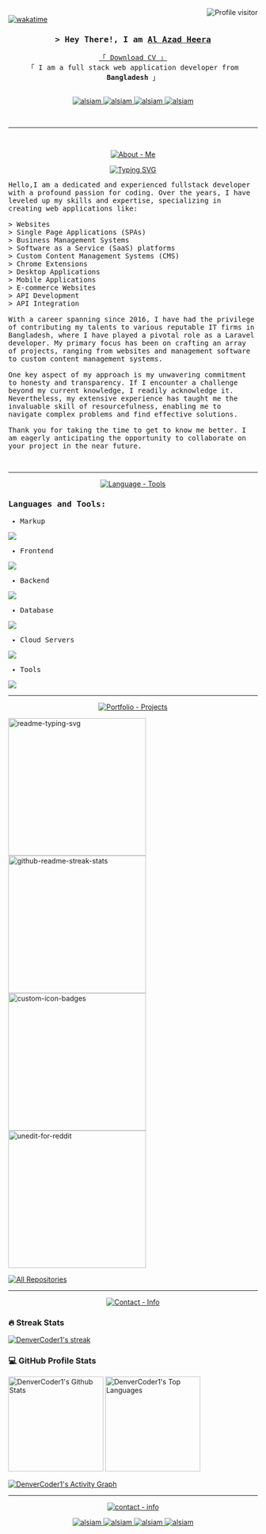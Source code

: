 <a href="https://komarev.com/ghpvc/?username=muhammadalazadheera">
  <img align="right" src="https://komarev.com/ghpvc/?username=muhammadalazadheera&label=Visitors&color=0e75b6&style=flat" alt="Profile visitor" />
</a>


[![wakatime](https://wakatime.com/badge/user/018b4611-a564-4d30-8231-dd09a94eb959.svg)](https://wakatime.com/@018b4611-a564-4d30-8231-dd09a94eb959)

<!-- Intro  -->
<h3 align="center">
        <samp>&gt; Hey There!, I am
                <b><a href="https://alsiam.com" target="_blank">Al Azad Heera</a></b>
        </samp>
</h3>


<p align="center"> 
  <samp>
    <a href="https://www.google.com/search?q=Al+Azad+Heera">「 Download CV 」</a>
    <br>
    「 I am a full stack web application developer from <b>Bangladesh</b> 」
    <br>
    <br>
  </samp>
</p>

<p align="center">
 <a href="https://muhammadalazadheera.github.io" target="blank">
  <img src="https://img.shields.io/badge/Website-DC143C?style=for-the-badge&logo=medium&logoColor=white" alt="alsiam" />
 </a>
 <a href="https://linkedin.com/in/muhammadalazadheera" target="_blank">
  <img src="https://img.shields.io/badge/LinkedIn-0077B5?style=for-the-badge&logo=linkedin&logoColor=white" alt="alsiam"/>
 </a>
 <a href="https://instagram.com/muhammadalazadheera" target="_blank">
  <img src="https://img.shields.io/badge/Instagram-fe4164?style=for-the-badge&logo=instagram&logoColor=white" alt="alsiam" />
 </a> 
 <a href="https://facebook.com/alsiam.world" target="_blank">
  <img src="https://img.shields.io/badge/Facebook-20BEFF?&style=for-the-badge&logo=facebook&logoColor=white" alt="alsiam"  />
  </a> 
</p>
<br /><hr><br />
<!-- About Me -->
<p align="center"><a href="#"><img src="https://img.shields.io/badge/About-Me-2ea44f?style=for-the-badge" alt="About - Me"></a></p>
<p align="center">
<a href="https://git.io/typing-svg"><img src="https://readme-typing-svg.demolab.com?font=samp&duration=3000&pause=1000&color=FFFFFF&center=true&vCenter=true&random=false&width=435&lines=Fullstack+Developer;Laravel;MERN+STACK;MEVN+STACK" alt="Typing SVG" /></a>
</p>

<p align="left">
  <samp> Hello,I am a dedicated and experienced fullstack developer with a profound passion for coding. Over the years, I have leveled up my skills and expertise, specializing in 
creating web applications like:<br /><br />
> Websites<br />
> Single Page Applications (SPAs)<br />
> Business Management Systems<br />
> Software as a Service (SaaS) platforms<br />
> Custom Content Management Systems (CMS)<br />
> Chrome Extensions<br />
> Desktop Applications<br />
> Mobile Applications<br />
> E-commerce Websites<br />
> API Development<br />
> API Integration<br /><br />
With a career spanning since 2016, I have had the privilege of contributing my talents to various reputable IT firms in Bangladesh, where I have played a pivotal 
role as a Laravel developer. My primary focus has been on crafting an array of projects, ranging from websites and management software to custom content 
management systems.<br /><br />
One key aspect of my approach is my unwavering commitment to honesty and transparency. If I encounter a challenge beyond my current knowledge, 
I readily acknowledge it. Nevertheless, my extensive experience has taught me the invaluable skill of resourcefulness, enabling me to navigate 
complex problems and find effective solutions.<br /><br />
Thank you for taking the time to get to know me better. I am eagerly anticipating the opportunity to collaborate on your project in the near future.
  </samp>
</p><br />
<hr />
<!-- Language & Tools -->

<p align="center">
<a href="#"><img src="https://img.shields.io/badge/Language-Tools-2ea44f?style=for-the-badge" alt="Language - Tools"></a>
</p>
<samp><h3 align="left">Languages and Tools:</h3>

- Markup
<p align="left">
  <a href="https://skillicons.dev">
    <img src="https://skillicons.dev/icons?i=html,css,js,jquery,bootstrap,tailwind" />
  </a>
</p>

- Frontend
<p align="left">
  <a href="https://skillicons.dev">
    <img src="https://skillicons.dev/icons?i=vue,react,next,nuxt" />
  </a>
</p>

- Backend
<p align="left">
  <a href="https://skillicons.dev">
    <img src="https://skillicons.dev/icons?i=php,laravel,nodejs" />
  </a>
</p>

- Database
<p align="left">
  <a href="https://skillicons.dev">
    <img src="https://skillicons.dev/icons?i=mongodb,mysql" />
  </a>
</p>

- Cloud Servers
<p align="left">
  <a href="https://skillicons.dev">
    <img src="https://skillicons.dev/icons?i=firebase" />
  </a>
</p>

- Tools
<p align="left">
  <a href="https://skillicons.dev">
    <img src="https://skillicons.dev/icons?i=git,figma,linux,vscode,postman" />
  </a>
</p></samp>
<hr/>
<p align="center">
<a href="#"><img src="https://img.shields.io/badge/portfolio-Projects-2ea44f?style=for-the-badge" alt="Portfolio - Projects"></a>
</p>
<p align="left">
    <a href="https://github.com/DenverCoder1/readme-typing-svg"><img width="278" src="https://denvercoder1-github-readme-stats.vercel.app/api/pin/?username=muhammadalazadheera&repo=portfolio-laravel-pos&theme=react&bg_color=1F222E&title_color=2ea44f&hide_border=true&icon_color=F8D866&show_icons=false" alt="readme-typing-svg"></a>
    <a href="https://github.com/DenverCoder1/github-readme-streak-stats"><img width="278" src="https://denvercoder1-github-readme-stats.vercel.app/api/pin/?username=muhammadalazadheera&repo=facebook_messenger_ext&theme=react&bg_color=1F222E&title_color=2ea44f&hide_border=true&icon_color=F8D866&show_icons=false" alt="github-readme-streak-stats"></a>
    <a href="https://github.com/DenverCoder1/custom-icon-badges"><img width="278" src="https://denvercoder1-github-readme-stats.vercel.app/api/pin?username=muhammadalazadheera&repo=wallpulse&theme=react&bg_color=1F222E&title_color=2ea44f&hide_border=true&icon_color=F8D866&show_icons=false" alt="custom-icon-badges"></a>
    <a href="https://github.com/DenverCoder1/unedit-for-reddit"><img width="278" src="https://denvercoder1-github-readme-stats.vercel.app/api/pin/?username=muhammadalazadheera&repo=html-css-js-projects&theme=react&bg_color=1F222E&title_color=2ea44f&hide_border=true&icon_color=F8D866&show_icons=false" alt="unedit-for-reddit"></a>
  </p>

  <a href="https://github.com/muhammadalazadheera?tab=repositories&sort=stargazers" target="_blank"><img alt="All Repositories" title="All Repositories" src="https://custom-icon-badges.demolab.com/badge/-Click%20Here%20For%20All%20My%20Repos-1F222E?style=for-the-badge&logoColor=white&logo=repo"/></a><br />
  <hr>
<p align="center">
    <a href="#"><img src="https://img.shields.io/badge/Github-stats-2ea44f?style=for-the-badge" alt="Contact - Info"></a>
</p>


  <h3>🔥 Streak Stats</h3>

  <!-- GitHub Readme Streak Stats - https://github.com/DenverCoder1/github-readme-streak-stats -->
  <p>
    <a href="https://github.com/DenverCoder1/github-readme-streak-stats">
      <img title="🔥 Get streak stats for your profile at git.io/streak-stats" alt="DenverCoder1's streak" src="https://streak-stats.demolab.com/?user=muhammadalazadheera&theme=monokai-metallian&hide_border=true"/>
    </a>

  <h3>💻 GitHub Profile Stats</h3>

  <!-- https://github.com/anuraghazra/github-readme-stats -->

  <a href="https://github.com/anuraghazra/github-readme-stats"><img alt="DenverCoder1's Github Stats" src="https://denvercoder1-github-readme-stats.vercel.app/api/?username=muhammadalazadheera&show_icons=true&include_all_commits=true&count_private=true&theme=react&hide_border=true&bg_color=1F222E&title_color=2ea44f&icon_color=F8D866" height="192px"/></a>
  <a href="https://github.com/anuraghazra/github-readme-stats"><img alt="DenverCoder1's Top Languages" src="https://denvercoder1-github-readme-stats.vercel.app/api/top-langs/?username=muhammadalazadheera&langs_count=8&layout=compact&theme=react&hide_border=true&bg_color=1F222E&title_color=2ea44f&icon_color=F8D866&hide=Jupyter%20Notebook,Roff" height="192px"/></a>
  <br/>

  
  <!-- https://github.com/ashutosh00710/github-readme-activity-graph -->

  <a href="https://github.com/ashutosh00710/github-readme-activity-graph"><img alt="DenverCoder1's Activity Graph" src="https://github-readme-activity-graph.vercel.app/graph/?username=muhammadalazadheera&bg_color=1F222E&color=2ea44f&line=2ea44f&point=FFFFFF&hide_border=true" /></a>
  <hr />
  <p align="center">
    <a href="#"><img src="https://img.shields.io/badge/contact-info-2ea44f?style=for-the-badge" alt="contact - info"></a>
</p>
<p align="center">
 <a target="_blank" href="https://muhammadalazadheera.github.io">
  <img src="https://img.shields.io/badge/Website-DC143C?style=for-the-badge&logo=medium&logoColor=white" alt="alsiam" />
 </a>
 <a href="https://linkedin.com/in/muhammadalazadheera" target="_blank">
  <img src="https://img.shields.io/badge/LinkedIn-0077B5?style=for-the-badge&logo=linkedin&logoColor=white" alt="alsiam"/>
 </a>
 <a href="https://instagram.com/muhammadalazadheera" target="_blank">
  <img src="https://img.shields.io/badge/Instagram-fe4164?style=for-the-badge&logo=instagram&logoColor=white" alt="alsiam" />
 </a> 
 <a href="https://facebook.com/muhammadalazadheera" target="blank">
  <img src="https://img.shields.io/badge/Facebook-20BEFF?&style=for-the-badge&logo=facebook&logoColor=white" alt="alsiam"  />
  </a> 
</p>
